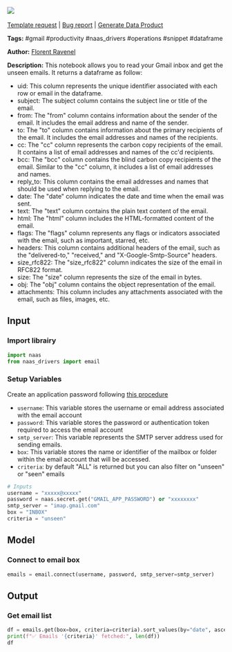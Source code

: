 <a href="https://app.naas.ai/user-redirect/naas/downloader?url=https://raw.githubusercontent.com/jupyter-naas/awesome-notebooks/master/Gmail/Gmail_Get_unseen_emails.ipynb" target="_parent"><img src="https://naasai-public.s3.eu-west-3.amazonaws.com/open_in_naas.svg"/></a><br><br><a href="https://github.com/jupyter-naas/awesome-notebooks/issues/new?assignees=&labels=&template=template-request.md&title=Tool+-+Action+of+the+notebook+">Template request</a> | <a href="https://github.com/jupyter-naas/awesome-notebooks/issues/new?assignees=&labels=bug&template=bug_report.md&title=Gmail+-+Get+unseen+emails:+Error+short+description">Bug report</a> | <a href="https://app.naas.ai/user-redirect/naas/downloader?url=https://raw.githubusercontent.com/jupyter-naas/awesome-notebooks/master/Naas/Naas_Start_data_product.ipynb" target="_parent">Generate Data Product</a>

**Tags:** #gmail #productivity #naas_drivers #operations #snippet #dataframe

**Author:** [Florent Ravenel](https://www.linkedin.com/in/florent-ravenel)

**Description:** This notebook allows you to read your Gmail inbox and get the unseen emails. It returns a dataframe as follow:
- uid: This column represents the unique identifier associated with each row or email in the dataframe.
- subject: The subject column contains the subject line or title of the email.
- from: The "from" column contains information about the sender of the email. It includes the email address and name of the sender.
- to: The "to" column contains information about the primary recipients of the email. It includes the email addresses and names of the recipients.
- cc: The "cc" column represents the carbon copy recipients of the email. It contains a list of email addresses and names of the cc'd recipients.
- bcc: The "bcc" column contains the blind carbon copy recipients of the email. Similar to the "cc" column, it includes a list of email addresses and names.
- reply_to: This column contains the email addresses and names that should be used when replying to the email.
- date: The "date" column indicates the date and time when the email was sent.
- text: The "text" column contains the plain text content of the email.
- html: The "html" column includes the HTML-formatted content of the email.
- flags: The "flags" column represents any flags or indicators associated with the email, such as important, starred, etc.
- headers: This column contains additional headers of the email, such as the "delivered-to," "received," and "X-Google-Smtp-Source" headers.
- size_rfc822: The "size_rfc822" column indicates the size of the email in RFC822 format.
- size: The "size" column represents the size of the email in bytes.
- obj: The "obj" column contains the object representation of the email.
- attachments: This column includes any attachments associated with the email, such as files, images, etc.

## Input

### Import librairy


```python
import naas
from naas_drivers import email
```

### Setup Variables
Create an application password following [this procedure](https://support.google.com/mail/answer/185833?hl=en)
- `username`: This variable stores the username or email address associated with the email account
- `password`: This variable stores the password or authentication token required to access the email account
- `smtp_server`: This variable represents the SMTP server address used for sending emails.
- `box`: This variable stores the name or identifier of the mailbox or folder within the email account that will be accessed.
- `criteria`: by default "ALL" is returned but you can also filter on "unseen" or "seen" emails


```python
# Inputs
username = "xxxxx@xxxxx"
password = naas.secret.get("GMAIL_APP_PASSWORD") or "xxxxxxxx"
smtp_server = "imap.gmail.com"
box = "INBOX"
criteria = "unseen"
```

## Model

### Connect to email box


```python
emails = email.connect(username, password, smtp_server=smtp_server)
```

## Output

### Get email list


```python
df = emails.get(box=box, criteria=criteria).sort_values(by="date", ascending=False)
print(f"✅ Emails '{criteria}' fetched:", len(df))
df
```
